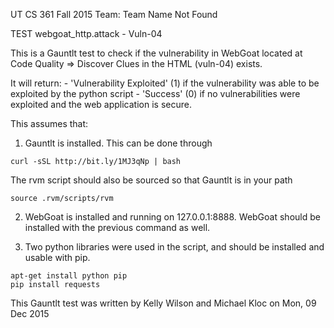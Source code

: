 UT CS 361 Fall 2015
Team: Team Name Not Found

TEST webgoat_http.attack - Vuln-04

This is a Gauntlt test to check if the vulnerability in WebGoat located at Code Quality => Discover Clues in the HTML (vuln-04) exists.

It will return:
	- 'Vulnerability Exploited' (1) if the vulnerability was able to be exploited by the python script
	- 'Success' (0) if no vulnerabilities were exploited and the web application is secure.

This assumes that:

1. Gauntlt is installed. This can be done through

```
curl -sSL http://bit.ly/1MJ3qNp | bash
```

The rvm script should also be sourced so that Gauntlt is in your path
```
source .rvm/scripts/rvm
```


2. WebGoat is installed and running on 127.0.0.1:8888. WebGoat should be installed with the previous command as well.

4. Two python libraries were used in the script, and should be installed and usable with pip. 

```
apt-get install python pip
pip install requests
```


This Gauntlt test was written by Kelly Wilson and Michael Kloc on Mon, 09 Dec 2015